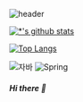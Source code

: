 ![header](https://capsule-render.vercel.app/api?type=wave&color=auto&height=300&section=header&text=hyomin&fontSize=90)

[![*'s github stats](https://github-readme-stats.vercel.app/api?username=hyomin-dev&count_private=true)](https://github.com/hyomin-dev) 

<!-- [![*'s github stats](https://github-readme-stats.vercel.app/api?username=hyomin-dev&show_icons=true&theme=radical&count_private=true)] -->

<!-- [![Top Langs](https://github-readme-stats.vercel.app/api/top-langs/?username=hyomin-dev)](https://github.com/hyomin-dev/github-readme-stats) -->

[![Top Langs](https://github-readme-stats.vercel.app/api/top-langs/?username=hyomin-dev&layout=compact)](https://github.com/hyomin-dev/github-readme-stats)




![자바](https://img.shields.io/badge/-자바-007396?style=flat&logo=Java&logoColor=ffffff)
![Spring](https://img.shields.io/badge/-Spring-6DB33F?style=for-the-badge&logo=Spring&logoColor=white)

##### Hi there 👋 
  
